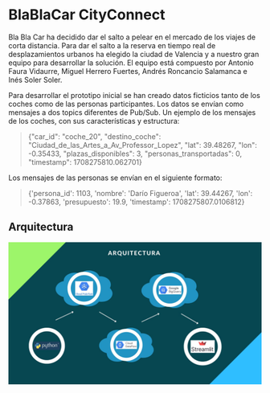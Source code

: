 # BlaBlaCar CityConnect

Bla Bla Car ha decidido dar el salto a pelear en el mercado de los viajes de corta distancia. Para dar el salto a la reserva en tiempo real de desplazamientos urbanos ha elegido la ciudad de Valencia y a nuestro gran equipo para desarrollar la solución. 
El equipo está compuesto por Antonio Faura Vidaurre, Miguel Herrero Fuertes, Andrés Roncancio Salamanca e Inés Soler Soler.

Para desarrollar el prototipo inicial se han creado datos ficticios tanto de los coches como de las personas participantes.
Los datos se envían como mensajes a dos topics diferentes de Pub/Sub.
Un ejemplo de los mensajes de los coches, con sus características y estructura: 
> {"car_id": "coche_20", "destino_coche": "Ciudad_de_las_Artes_a_Av_Professor_Lopez", "lat": 39.48267, "lon": -0.35433, "plazas_disponibles": 3, "personas_transportadas": 0, "timestamp": 1708275810.062701}

Los mensajes de las personas se envían en el siguiente formato:
> {'persona_id': 1103, 'nombre': 'Darío Figueroa', 'lat': 39.44267, 'lon': -0.37863, 'presupuesto': 19.9, 'timestamp': 1708275807.0106812}


## Arquitectura
![Arquitectura BlaBlaCar CityConnect](BlaBlaCar_architecture.jpg)